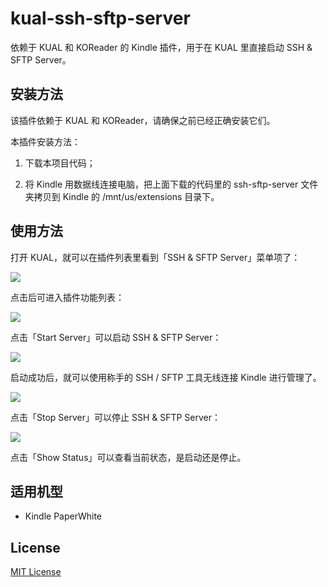# kual-ssh-sftp-server

依赖于 KUAL 和 KOReader 的 Kindle 插件，用于在 KUAL 里直接启动 SSH & SFTP Server。

## 安装方法

该插件依赖于 KUAL 和 KOReader，请确保之前已经正确安装它们。

本插件安装方法：

1. 下载本项目代码；

2. 将 Kindle 用数据线连接电脑，把上面下载的代码里的 ssh-sftp-server 文件夹拷贝到 Kindle 的 /mnt/us/extensions 目录下。

## 使用方法

打开 KUAL，就可以在插件列表里看到「SSH & SFTP Server」菜单项了：

![](./screenshots/in-kual.png)

点击后可进入插件功能列表：

![](./screenshots/in-plugin.png)

点击「Start Server」可以启动 SSH & SFTP Server：

![](./screenshots/started.png)

启动成功后，就可以使用称手的 SSH / SFTP 工具无线连接 Kindle 进行管理了。

![](./screenshots/ssh-and-sftp.png)

点击「Stop Server」可以停止 SSH & SFTP Server：

![](./screenshots/stopped.png)

点击「Show Status」可以查看当前状态，是启动还是停止。

## 适用机型

- Kindle PaperWhite

## License

[MIT License](./LICENSE)
